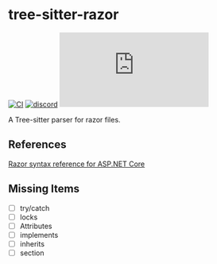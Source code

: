 # tree-sitter-razor

[![CI][ci]](https://github.com/tris203/tree-sitter-razor/actions/workflows/ci.yml)
[![discord][discord]](https://discord.gg/w7nTvsVJhm)
[![matrix][matrix]](https://matrix.to/#/#tree-sitter-chat:matrix.org)

<!-- NOTE: uncomment these if you're publishing packages: -->
<!-- [![npm][npm]](https://www.npmjs.com/package/tree-sitter-razor) -->
<!-- [![crates][crates]](https://crates.io/crates/tree-sitter-razor) -->
<!-- [![pypi][pypi]](https://pypi.org/project/tree-sitter-razor/) -->

A Tree-sitter parser for razor files.

## References

<!-- NOTE: add the grammar's references here -->

[Razor syntax reference for ASP.NET Core](https://learn.microsoft.com/en-us/aspnet/core/mvc/views/razor?view=aspnetcore-9.0)

## Missing Items

- [ ] try/catch
- [ ] locks
- [ ] Attributes
- [ ] implements
- [ ] inherits
- [ ] section

[ci]: https://img.shields.io/github/actions/workflow/status/tris203/tree-sitter-razor/ci.yml?logo=github&label=CI
[discord]: https://img.shields.io/discord/1063097320771698699?logo=discord&label=discord
[matrix]: https://img.shields.io/matrix/tree-sitter-chat%3Amatrix.org?logo=matrix&label=matrix
